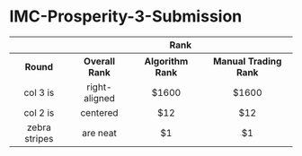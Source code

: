 # IMC-Prosperity-3-Submission

<table>
    <style>
        table {text-align: center;}
    </style>
    <tr>
        <th></th>
        <th colspan="3">Rank</th>
    </tr>
    <tr>
        <th>Round</th>
        <th>Overall Rank</th>
        <th>Algorithm Rank</th>
        <th>Manual Trading Rank</th>
    </tr>
    <tr>
        <td>col 3 is</td>
        <td>right-aligned</td>
        <td>$1600</td>
        <td>$1600</td>
    </tr>
    <tr>
        <td>col 2 is</td>
        <td>centered</td>
        <td>$12</td>
        <td>$12</td>
    </tr>
    <tr>
        <td>zebra stripes</td>
        <td>are neat</td>
        <td>$1</td>
        <td>$1</td>
    </tr>
</table>

